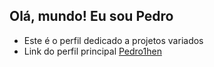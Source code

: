 ## Olá, mundo! Eu sou Pedro

- Este é o perfil dedicado a projetos variados
- Link do perfil principal <a href="https://github.com/pedro1hen" target="_blank">Pedro1hen<a>
